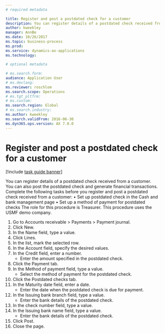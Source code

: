 ```yaml
--- 
# required metadata 
 
title: Register and post a postdated check for a customer
description: You can register details of a postdated check received from a customer. 
author: kweekley
manager: AnnBe 
ms.date: 10/26/2017
ms.topic: business-process 
ms.prod:  
ms.service: dynamics-ax-applications 
ms.technology:  
 
# optional metadata 
 
# ms.search.form:   
audience: Application User 
# ms.devlang:  
ms.reviewer: roschlom
ms.search.scope: Operations 
# ms.tgt_pltfrm:  
# ms.custom:  
ms.search.region: Global
# ms.search.industry: 
ms.author: kweekley
ms.search.validFrom: 2016-06-30 
ms.dyn365.ops.version: AX 7.0.0 
---
```

# Register and post a postdated check for a customer

[!include [task guide banner](../../includes/task-guide-banner.md)]

You can register details of a postdated check received from a customer. You can also post the postdated check and generate financial transactions.   Complete the following tasks before you register and post a postdated check received from a customer:   • Set up postdated check in the Cash and bank management page • Set up a method of payment for postdated checks   The role for this procedure is Treasurer. This procedure uses the USMF demo company.

1. Go to Accounts receivable > Payments > Payment journal.
2. Click New.
3. In the Name field, type a value.
4. Click Lines.
5. In the list, mark the selected row.
6. In the Account field, specify the desired values.
7. In the Credit field, enter a number.
    * Enter the amount specified in the postdated check.  
8. Click the Payment tab.
9. In the Method of payment field, type a value.
    * Select the method of payment for the postdated check.  
10. Click the Postdated checks tab.
11. In the Maturity date field, enter a date.
    * Enter the date when the postdated check is due for payment.  
12. In the Issuing bank branch field, type a value.
    * Enter the bank details of the postdated check.  
13. In the check number field, type a value.
14. In the Issuing bank name field, type a value.
    * Enter the bank details of the postdated check.  
15. Click Post.
16. Close the page.

